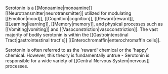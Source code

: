 Serotonin is a [[Monoamine|monoamine]] [[Neurotransmitter|neurotransmitter]] utilized for modulating [[Emotion|mood]], [[Cognition|cognition]], [[Reward|reward]], [[Learning|learning]], [[Memory|memory]], and physical processes such as [[Vomiting|vomiting]] and [[Vasoconstriction|vasoconstriction]]. The vast majority of bodily serotonin is within the [[Gastrointenstinal Tract|gastrointestinal tract's]] [[Enterochromaffin|enterochromaffin cells]].

Serotonin is often referred to as the 'reward' chemical or the 'happy' chemical. However, this theory is fundamentally untrue - Serotonin is responsible for a wide variety of [[Central Nervous System|nervous]] processes.